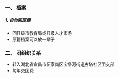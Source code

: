 ### 一、 档案
##### 1. 自动回原籍
- 回县级市教育局或县级人才市场
- 原籍档案可以放一辈子

### 二、 团组织关系
- 转入湖北省宜昌市伍家岗区宝塔河街道古塔社区团支部
- 每年交团费

